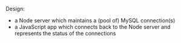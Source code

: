 
Design:
- a Node server which maintains a (pool of) MySQL connection(s)
- a JavaScript app which connects back to the Node server and represents the status of the connections
